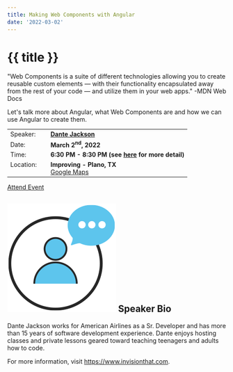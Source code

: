 ```yaml
---
title: Making Web Components with Angular
date: '2022-03-02'
---
```

# {{ title }}

"Web Components is a suite of different technologies allowing you to create reusable custom elements — with their functionality encapsulated away from the rest of your code — and utilize them in your web apps." -MDN Web Docs

Let's talk more about Angular, what Web Components are and how we can use Angular to create them.

<table>
<tbody>
<tr><td>Speaker:</td><td>&nbsp;</td><td><b><a title="Dante Jackson" target="_blank" href="https://www.invisionthat.com/">Dante Jackson</a></b></td></tr>
<tr><td>Date:</td><td>&nbsp;</td><td><b>March 2<sup>nd</sup>, 2022</b></td></tr>
<tr><td valign="top">Time:</td><td>&nbsp;</td><td><b>6:30 PM - 8:30 PM (see <a title="Location" href="/location/">here</a> for more detail)</b></td></tr>
<tr><td valign="top">Location:</td><td>&nbsp;</td><td><b>Improving - Plano, TX</b><br><a title="Google" target="_blank" href="https://g.page/improving-dallas?share">Google Maps</a></td></tr>
</tbody>
</table>

[Attend Event](https://www.eventbrite.com/e/making-web-components-with-angular-tickets-277698743417)

## ![](/assets/img/icons/speakerbioicon.png) Speaker Bio

<p>Dante Jackson works for American Airlines as a Sr. Developer and has more than 15 years of software development experience.  Dante enjoys hosting classes and private lessons geared toward teaching teenagers and adults how to code.</p>

<p>For more information, visit <a href="https://www.invisionthat.com">https://www.invisionthat.com</a>.</p>
